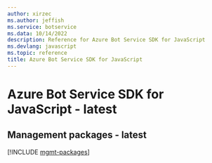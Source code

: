 ```yaml
---
author: xirzec
ms.author: jeffish
ms.service: botservice
ms.data: 10/14/2022
description: Reference for Azure Bot Service SDK for JavaScript
ms.devlang: javascript
ms.topic: reference
title: Azure Bot Service SDK for JavaScript
---
```

# Azure Bot Service SDK for JavaScript - latest

## Management packages - latest
[!INCLUDE [mgmt-packages](bot-service-mgmt-index.md)]